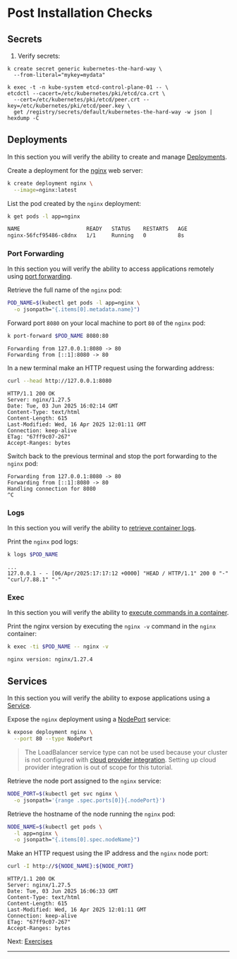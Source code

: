 # Post Installation Checks

## Secrets

1. Verify secrets:
  ```shell
  k create secret generic kubernetes-the-hard-way \
    --from-literal="mykey=mydata"

  k exec -t -n kube-system etcd-control-plane-01 -- \
  etcdctl --cacert=/etc/kubernetes/pki/etcd/ca.crt \
    --cert=/etc/kubernetes/pki/etcd/peer.crt --key=/etc/kubernetes/pki/etcd/peer.key \
    get /registry/secrets/default/kubernetes-the-hard-way -w json | hexdump -C
  ```

## Deployments

In this section you will verify the ability to create and manage [Deployments].

Create a deployment for the [nginx] web server:

```bash
k create deployment nginx \
  --image=nginx:latest
```

List the pod created by the `nginx` deployment:

```bash
k get pods -l app=nginx
```

```bash
NAME                     READY   STATUS    RESTARTS   AGE
nginx-56fcf95486-c8dnx   1/1     Running   0          8s
```

### Port Forwarding

In this section you will verify the ability to access applications remotely
using [port forwarding].

Retrieve the full name of the `nginx` pod:

```bash
POD_NAME=$(kubectl get pods -l app=nginx \
  -o jsonpath="{.items[0].metadata.name}")
```

Forward port `8080` on your local machine to port `80` of the `nginx` pod:

```bash
k port-forward $POD_NAME 8080:80
```

```text
Forwarding from 127.0.0.1:8080 -> 80
Forwarding from [::1]:8080 -> 80
```

In a new terminal make an HTTP request using the forwarding address:

```bash
curl --head http://127.0.0.1:8080
```

```text
HTTP/1.1 200 OK
Server: nginx/1.27.5
Date: Tue, 03 Jun 2025 16:02:14 GMT
Content-Type: text/html
Content-Length: 615
Last-Modified: Wed, 16 Apr 2025 12:01:11 GMT
Connection: keep-alive
ETag: "67ff9c07-267"
Accept-Ranges: bytes
```

Switch back to the previous terminal and stop the port forwarding to the `nginx` pod:

```text
Forwarding from 127.0.0.1:8080 -> 80
Forwarding from [::1]:8080 -> 80
Handling connection for 8080
^C
```

### Logs

In this section you will verify the ability to [retrieve container logs].

Print the `nginx` pod logs:

```bash
k logs $POD_NAME
```

```text
...
127.0.0.1 - - [06/Apr/2025:17:17:12 +0000] "HEAD / HTTP/1.1" 200 0 "-" "curl/7.88.1" "-"
```

### Exec

In this section you will verify the ability to
[execute commands in a container].

Print the nginx version by executing the `nginx -v` command in the `nginx`
container:

```bash
k exec -ti $POD_NAME -- nginx -v
```

```text
nginx version: nginx/1.27.4
```

## Services

In this section you will verify the ability to expose applications using a
[Service].

Expose the `nginx` deployment using a [NodePort] service:

```bash
k expose deployment nginx \
  --port 80 --type NodePort
```

> The LoadBalancer service type can not be used because your cluster is not
> configured with [cloud provider integration]. Setting up cloud provider
> integration is out of scope for this tutorial.

Retrieve the node port assigned to the `nginx` service:

```bash
NODE_PORT=$(kubectl get svc nginx \
  -o jsonpath='{range .spec.ports[0]}{.nodePort}')
```

Retrieve the hostname of the node running the `nginx` pod:

```bash
NODE_NAME=$(kubectl get pods \
  -l app=nginx \
  -o jsonpath="{.items[0].spec.nodeName}")
```

Make an HTTP request using the IP address and the `nginx` node port:

```bash
curl -I http://${NODE_NAME}:${NODE_PORT}
```

```text
HTTP/1.1 200 OK
Server: nginx/1.27.5
Date: Tue, 03 Jun 2025 16:06:33 GMT
Content-Type: text/html
Content-Length: 615
Last-Modified: Wed, 16 Apr 2025 12:01:11 GMT
Connection: keep-alive
ETag: "67ff9c07-267"
Accept-Ranges: bytes
```

Next: [Exercises]

---

[encrypt secret data at rest]: https://kubernetes.io/docs/tasks/administer-cluster/encrypt-data/#verifying-that-data-is-encrypted
[Deployments]: https://kubernetes.io/docs/concepts/workloads/controllers/deployment/
[nginx]: https://nginx.org/en/
[retrieve container logs]: https://kubernetes.io/docs/concepts/cluster-administration/logging/
[execute commands in a container]: https://kubernetes.io/docs/tasks/debug-application-cluster/get-shell-running-container/#running-individual-commands-in-a-container
[Service]: https://kubernetes.io/docs/concepts/services-networking/service/
[NodePort]: https://kubernetes.io/docs/concepts/services-networking/service/#type-nodeport
[cloud provider integration]: https://kubernetes.io/docs/getting-started-guides/scratch/#cloud-provider
[port forwarding]: https://kubernetes.io/docs/tasks/access-application-cluster/port-forward-access-application-cluster/
[Exercises]: /kubernetes/8.0-exercises.md
